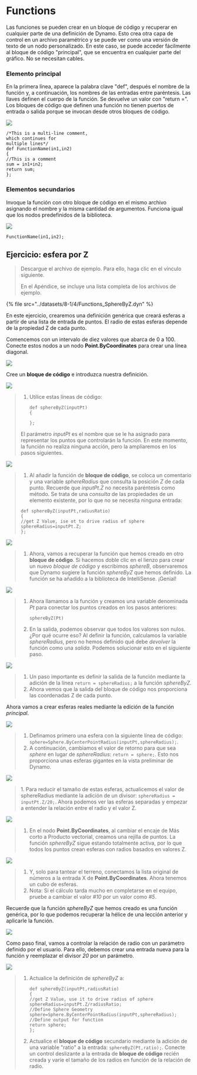 # Functions

Las funciones se pueden crear en un bloque de código y recuperar en cualquier parte de una definición de Dynamo. Esto crea otra capa de control en un archivo paramétrico y se puede ver como una versión de texto de un nodo personalizado. En este caso, se puede acceder fácilmente al bloque de código "principal", que se encuentra en cualquier parte del gráfico. No se necesitan cables.

### Elemento principal

En la primera línea, aparece la palabra clave "def", después el nombre de la función y, a continuación, los nombres de las entradas entre paréntesis. Las llaves definen el cuerpo de la función. Se devuelve un valor con "return =". Los bloques de código que definen una función no tienen puertos de entrada o salida porque se invocan desde otros bloques de código.

![](../images/8-1/4/functionsparentdef.jpg)

```
/*This is a multi-line comment,
which continues for
multiple lines*/
def FunctionName(in1,in2)
{
//This is a comment
sum = in1+in2;
return sum;
};
```

### Elementos secundarios

Invoque la función con otro bloque de código en el mismo archivo asignando el nombre y la misma cantidad de argumentos. Funciona igual que los nodos predefinidos de la biblioteca.

![](../images/8-1/4/functionschildrencalldef.jpg)

```
FunctionName(in1,in2);
```

## Ejercicio: esfera por Z

> Descargue el archivo de ejemplo. Para ello, haga clic en el vínculo siguiente.
>
> En el Apéndice, se incluye una lista completa de los archivos de ejemplo.

{% file src="../datasets/8-1/4/Functions_SphereByZ.dyn" %}

En este ejercicio, crearemos una definición genérica que creará esferas a partir de una lista de entrada de puntos. El radio de estas esferas depende de la propiedad Z de cada punto.

Comencemos con un intervalo de diez valores que abarca de 0 a 100. Conecte estos nodos a un nodo **Point.ByCoordinates** para crear una línea diagonal.

![](../images/8-1/4/functions-exercise-01.jpg)

Cree un **bloque de código** e introduzca nuestra definición.

![](../images/8-1/4/functions-exercise-02.jpg)

> 1.  Utilice estas líneas de código:
>
>     ```
>     def sphereByZ(inputPt)
>     {
>
>     };
>     ```
>
> El parámetro _inputPt_ es el nombre que se le ha asignado para representar los puntos que controlarán la función. En este momento, la función no realiza ninguna acción, pero la ampliaremos en los pasos siguientes.

![](../images/8-1/4/functions-exercise-03.jpg)

> 1. Al añadir la función de **bloque de código**, se coloca un comentario y una variable _sphereRadius_ que consulta la posición _Z_ de cada punto. Recuerde que _inputPt.Z_ no necesita paréntesis como método. Se trata de una _consulta_ de las propiedades de un elemento existente, por lo que no se necesita ninguna entrada:
>
> ```
> def sphereByZ(inputPt,radiusRatio)
> {
> //get Z Value, ise ot to drive radius of sphere
> sphereRadius=inputPt.Z;
> };
> ```

![](../images/8-1/4/functions-exercise-04.jpg)

> 1. Ahora, vamos a recuperar la función que hemos creado en otro **bloque de código**. Si hacemos doble clic en el lienzo para crear un nuevo _bloque de código_ y escribimos _sphereB_, observaremos que Dynamo sugiere la función _sphereByZ_ que hemos definido. La función se ha añadido a la biblioteca de IntelliSense. ¡Genial!

![](../images/8-1/4/functions-exercise-05.jpg)

> 1.  Ahora llamamos a la función y creamos una variable denominada _Pt_ para conectar los puntos creados en los pasos anteriores:
>
>     ```
>     sphereByZ(Pt)
>     ```
> 2. En la salida, podemos observar que todos los valores son nulos. ¿Por qué ocurre eso? Al definir la función, calculamos la variable _sphereRadius_, pero no hemos definido qué debe _devolver_ la función como una _salida_. Podemos solucionar esto en el siguiente paso.

![](../images/8-1/4/functions-exercise-06.jpg)

> 1. Un paso importante es definir la salida de la función mediante la adición de la línea `return = sphereRadius;` a la función _sphereByZ_.
> 2. Ahora vemos que la salida del bloque de código nos proporciona las coordenadas Z de cada punto.

Ahora vamos a crear esferas reales mediante la edición de la función _principal_.

![](../images/8-1/4/functions-exercise-07.jpg)

> 1. Definamos primero una esfera con la siguiente línea de código: `sphere=Sphere.ByCenterPointRadius(inputPt,sphereRadius);`.
> 2. A continuación, cambiamos el valor de retorno para que sea _sphere_ en lugar de _sphereRadius_: `return = sphere;`. Esto nos proporciona unas esferas gigantes en la vista preliminar de Dynamo.

![](../images/8-1/4/functions-exercise-08.jpg)

> 1\. Para reducir el tamaño de estas esferas, actualicemos el valor de sphereRadius mediante la adición de un divisor: `sphereRadius = inputPt.Z/20;`. Ahora podemos ver las esferas separadas y empezar a entender la relación entre el radio y el valor Z.

![](../images/8-1/4/functions-exercise-09.jpg)

> 1. En el nodo **Point.ByCoordinates**, al cambiar el encaje de Más corto a Producto vectorial, creamos una rejilla de puntos. La función _sphereByZ_ sigue estando totalmente activa, por lo que todos los puntos crean esferas con radios basados en valores Z.

![](../images/8-1/4/functions-exercise-10.jpg)

> 1. Y, solo para tantear el terreno, conectamos la lista original de números a la entrada X de **Point.ByCoordinates**. Ahora tenemos un cubo de esferas.
> 2. Nota: Si el cálculo tarda mucho en completarse en el equipo, pruebe a cambiar el valor _\#10_ por un valor como _\#5_.

Recuerde que la función _sphereByZ_ que hemos creado es una función genérica, por lo que podemos recuperar la hélice de una lección anterior y aplicarle la función.

![](../images/8-1/4/functions-exercise-11.jpg)

Como paso final, vamos a controlar la relación de radio con un parámetro definido por el usuario. Para ello, debemos crear una entrada nueva para la función y reemplazar el divisor _20_ por un parámetro.

![](../images/8-1/4/functions-exercise-12.jpg)

> 1.  Actualice la definición de _sphereByZ_ a:
>
>     ```
>     def sphereByZ(inputPt,radiusRatio)
>     {
>     //get Z Value, use it to drive radius of sphere
>     sphereRadius=inputPt.Z/radiusRatio;
>     //Define Sphere Geometry
>     sphere=Sphere.ByCenterPointRadius(inputPt,sphereRadius);
>     //Define output for function
>     return sphere;
>     };
>     ```
> 2. Actualice el **bloque de código** secundario mediante la adición de una variable "ratio" a la entrada: `sphereByZ(Pt,ratio);`. Conecte un control deslizante a la entrada de **bloque de código** recién creada y varíe el tamaño de los radios en función de la relación de radio.
